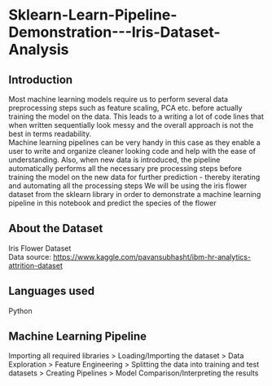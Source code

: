 # Sklearn-Learn-Pipeline-Demonstration---Iris-Dataset-Analysis
## Introduction
Most machine learning models require us to perform several data preprocessing steps such as feature scaling, PCA etc. before actually training the model on the data. This leads to a writing a lot of code lines that when written sequentially look messy and the overall approach is not the best in terms readability.
<br />
Machine learning pipelines can be very handy in this case as they enable a user to write and organize cleaner looking code and help with the ease of understanding. Also, when new data is introduced, the pipeline automatically performs all the necessary pre processing steps before training the model on the new data for further prediction - thereby iterating and automating all the processing steps
We will be using the iris flower dataset from the sklearn library in order to demonstrate a machine learning pipeline in this notebook and predict the species of the flower
<br />
## About the Dataset
Iris Flower Dataset
<br />Data source: https://www.kaggle.com/pavansubhasht/ibm-hr-analytics-attrition-dataset
<br />
## Languages used
Python
<br />
## Machine Learning Pipeline
Importing all required libraries > Loading/Importing the dataset > Data Exploration > Feature Engineering > Splitting the data into training and test datasets > Creating Pipelines > Model Comparison/Interpreting the results
